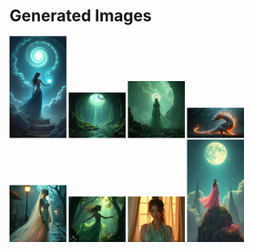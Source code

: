 # Generated Images



<img src="2025_07_28_01.png" width="100"/> <img src="2025_07_28_02.png" width="100"/> <img src="2025_07_28_03.png" width="100"/> <img src="2025_07_28_04.png" width="100"/> <img src="2025_07_28_05.png" width="100"/> <img src="2025_07_28_06.png" width="100"/> <img src="2025_07_28_07.png" width="100"/> <img src="2025_07_28_08.png" width="100"/>